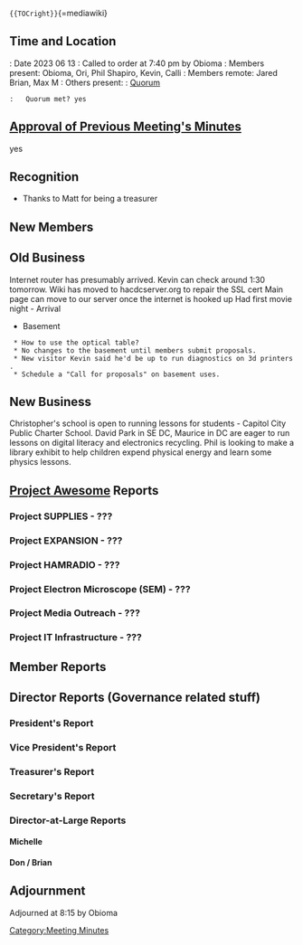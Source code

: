 `{{TOCright}}`{=mediawiki}

## Time and Location

:   Date 2023 06 13
:   Called to order at 7:40 pm by Obioma
:   Members present: Obioma, Ori, Phil Shapiro, Kevin, Calli
:   Members remote: Jared Brian, Max M
:   Others present:
:   [Quorum](Quorum)

    :   Quorum met? yes

## [Approval of Previous Meeting's Minutes](Regular_Member_Meeting_2023_05_09)

yes

## Recognition

-   Thanks to Matt for being a treasurer

## New Members

## Old Business

Internet router has presumably arrived. Kevin can check around 1:30
tomorrow. Wiki has moved to hacdcserver.org to repair the SSL cert Main
page can move to our server once the internet is hooked up Had first
movie night - Arrival

-   Basement

` * How to use the optical table?`\
` * No changes to the basement until members submit proposals.`\
` * New visitor Kevin said he'd be up to run diagnostics on 3d printers.`\
` * Schedule a "Call for proposals" on basement uses.`

## New Business

Christopher's school is open to running lessons for students - Capitol
City Public Charter School. David Park in SE DC, Maurice in DC are eager
to run lessons on digital literacy and electronics recycling. Phil is
looking to make a library exhibit to help children expend physical
energy and learn some physics lessons.

## [Project Awesome](:Category:Project_Awesome) Reports

### Project SUPPLIES - ???

### Project EXPANSION - ???

### Project HAMRADIO - ???

### Project Electron Microscope (SEM) - ???

### Project Media Outreach - ???

### Project IT Infrastructure - ???

## Member Reports

## Director Reports (Governance related stuff)

### President's Report

### Vice President's Report

### Treasurer's Report

### Secretary's Report

### Director-at-Large Reports

#### Michelle

#### Don / Brian

## Adjournment

Adjourned at 8:15 by Obioma

[Category:Meeting Minutes](Category:Meeting_Minutes)
